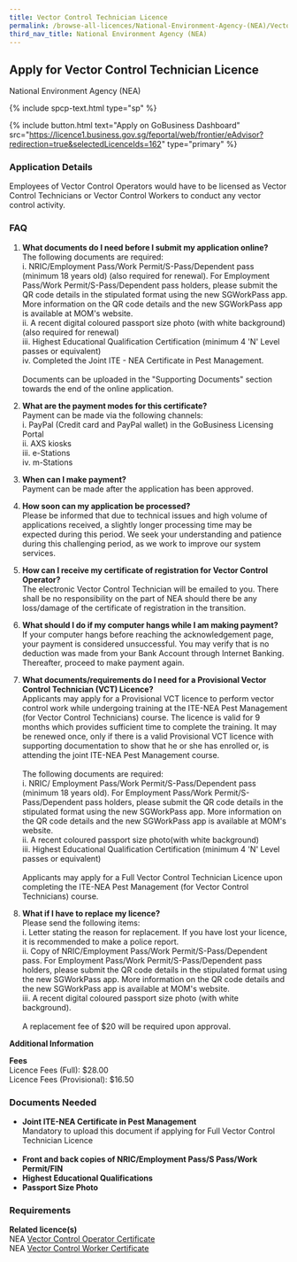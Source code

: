 ```yaml
---
title: Vector Control Technician Licence
permalink: /browse-all-licences/National-Environment-Agency-(NEA)/Vector-Control-Technician-Licence
third_nav_title: National Environment Agency (NEA)
---
```


## Apply for Vector Control Technician Licence

National Environment Agency (NEA)

{% include spcp-text.html type="sp" %}

{% include button.html text="Apply on GoBusiness Dashboard" src="https://licence1.business.gov.sg/feportal/web/frontier/eAdvisor?redirection=true&selectedLicenceIds=162" type="primary" %}

### Application Details

<p>Employees of Vector Control Operators would have to be licensed as Vector Control Technicians or Vector Control Workers to conduct any vector control activity.</p>
<h3>FAQ</h3>
<ol>
<li>
<p><strong>What documents do I need before I submit my application online?</strong><br />The following documents are required:<br />i. NRIC/Employment Pass/Work Permit/S-Pass/Dependent pass (minimum 18 years old) (also required for renewal). For Employment Pass/Work Permit/S-Pass/Dependent pass holders, please submit the QR code details in the stipulated format using the new SGWorkPass app. More information on the QR code details and the new SGWorkPass app is available at <a target="" rel="">MOM's website</a>.<br />ii. A recent digital coloured passport size photo (with white background) (also required for renewal)<br />iii. Highest Educational Qualification Certification (minimum 4 'N' Level passes or equivalent)<br />iv. Completed the Joint ITE - NEA Certificate in Pest Management.<br /><br />Documents can be uploaded in the "Supporting Documents" section towards the end of the online application.</p>
</li>
<li>
<p><strong>What are the payment modes for this certificate?<br /></strong>Payment can be made via the following channels:<br />i. PayPal (Credit card and PayPal wallet) in the GoBusiness Licensing Portal<br />ii. AXS kiosks<br />iii. e-Stations<br />iv. m-Stations</p>
</li>
<li>
<p><strong>When can I make payment? </strong><br />Payment can be made after the application has been approved.</p>
</li>
<li>
<p><strong>How soon can my application be processed? </strong><br />Please be informed that due to technical issues and high volume of applications received, a slightly longer processing time may be expected during this period. We seek your understanding and patience during this challenging period, as we work to improve our system services.</p>
</li>
<li>
<p><strong>How can I receive my certificate of registration for Vector Control Operator? </strong><br />The electronic Vector Control Technician will be emailed to you. There shall be no responsibility on the part of NEA should there be any loss/damage of the certificate of registration in the transition.</p>
</li>
<li>
<p><strong>What should I do if my computer hangs while I am making payment?</strong><br />If your computer hangs before reaching the acknowledgement page, your payment is considered unsuccessful. You may verify that is no deduction was made from your Bank Account through Internet Banking. Thereafter, proceed to make payment again.</p>
</li>
<li>
<p><strong>What documents/requirements do I need for a Provisional Vector Control Technician (VCT) Licence?</strong><br />Applicants may apply for a Provisional VCT licence to perform vector control work while undergoing training at the ITE-NEA Pest Management (for Vector Control Technicians) course. The licence is valid for 9 months which provides sufficient time to complete the training. It may be renewed once, only if there is a valid Provisional VCT licence with supporting documentation to show that he or she has enrolled or, is attending the joint ITE-NEA Pest Management course.<br /><br />The following documents are required:<br />i. NRIC/ Employment Pass/Work Permit/S-Pass/Dependent pass (minimum 18 years old). For Employment Pass/Work Permit/S-Pass/Dependent pass holders, please submit the QR code details in the stipulated format using the new SGWorkPass app. More information on the QR code details and the new SGWorkPass app is available at <a target="" rel="">MOM's website</a>.<br />ii. A recent coloured passport size photo(with white background)<br />iii. Highest Educational Qualification Certification (minimum 4 'N' Level passes or equivalent)<br /><br />Applicants may apply for a Full Vector Control Technician Licence upon completing the ITE-NEA Pest Management (for Vector Control Technicians) course.</p>
</li>
<li><strong>What if I have to replace my licence?</strong><br />Please send the following items:<br />i. Letter stating the reason for replacement. If you have lost your licence, it is recommended to make a police report.<br />ii. Copy of NRIC/Employment Pass/Work Permit/S-Pass/Dependent pass. For Employment Pass/Work Permit/S-Pass/Dependent pass holders, please submit the QR code details in the stipulated format using the new SGWorkPass app. More information on the QR code details and the new SGWorkPass app is available at <a target="" rel="">MOM's website</a>.<br />iii. A recent digital coloured passport size photo (with white background).<br /><br />A replacement fee of $20 will be required upon approval.</li>
</ol>

**Additional Information**

<p><strong>Fees</strong><br />Licence Fees (Full):  $28.00<br />Licence Fees (Provisional):  $16.50</p>

### Documents Needed

<ul>
<li><strong>Joint ITE-NEA Certificate in Pest Management</strong><br />Mandatory to upload this document if applying for Full Vector Control Technician Licence<br /><br /></li>
<li><strong>Front and back copies of NRIC/Employment Pass/S Pass/Work Permit/FIN<br /></strong></li>
<li><strong>Highest Educational Qualifications<br /></strong></li>
<li><strong>Passport Size Photo</strong></li>
</ul>

### Requirements

<p><strong>Related licence(s)</strong><br />NEA <a href="https://licence1.business.gov.sg/feportal/web/frontier/eAdvisor?redirection=true&selectedLicenceIds=237" target="_blank" rel="noopener">Vector Control Operator Certificate</a><br />NEA <a href="https://licence1.business.gov.sg/feportal/web/frontier/eAdvisor?redirection=true&selectedLicenceIds=164" target="_blank" rel="noopener">Vector Control Worker Certificate</a></p>

